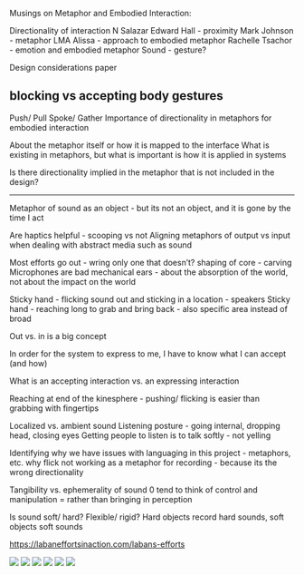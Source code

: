 Musings on Metaphor and Embodied Interaction:

Directionality of interaction
N Salazar
Edward Hall - proximity
Mark Johnson - metaphor
LMA
Alissa - approach to embodied metaphor
Rachelle Tsachor - emotion and embodied metaphor
Sound - gesture?

Design considerations paper

blocking vs accepting body gestures
-----------------------
Push/ Pull
Spoke/ Gather
Importance of directionality in metaphors for embodied interaction 

About the metaphor itself or how it is mapped to the interface
What is existing in metaphors, but what is important is how it is applied in systems

Is there directionality implied in the metaphor that is not included in the design?

---------------------------

Metaphor of sound as an object - but its not an object, and it is gone by the time I act

Are haptics helpful - scooping vs not
Aligning metaphors of output vs input when dealing with abstract media such as sound

Most efforts go out - wring only one that doesn’t? shaping of core - carving
Microphones are bad mechanical ears - about the absorption of the world, not about the impact on the world

Sticky hand - flicking sound out and sticking in a location - speakers
Sticky hand - reaching long to grab and bring back - also specific area instead of broad

Out vs. in is a big concept

In order for the system to express to me, I have to know what I can accept (and how)

What is an accepting interaction vs. an expressing interaction

Reaching at end of the kinesphere - pushing/ flicking is easier than grabbing with fingertips

Localized vs. ambient sound
Listening posture - going internal, dropping head, closing eyes
Getting people to listen is to talk softly - not yelling

Identifying why we have issues with languaging in this project - metaphors, etc. why flick not working as a metaphor for recording - because its the wrong directionality

Tangibility vs. ephemerality of sound 0 tend to think of control and manipulation = rather than bringing in perception

Is sound soft/ hard? Flexible/ rigid?  Hard objects record hard sounds, soft objects soft sounds

https://labaneffortsinaction.com/labans-efforts

<img src="https://i.pinimg.com/236x/74/bf/08/74bf084dc64628d592a704d3cc3a1393--dance-studio-sacred-geometry.jpg">
<img src="https://i.pinimg.com/236x/e2/ba/c1/e2bac1417d22c4a417f3a12c1bd4d6a2--information-body-image.jpg">
<img src="http://my.ilstu.edu/~kacarl1/1.jpg">
<img src="http://my.ilstu.edu/~kacarl1/2.jpg">
<img src="http://my.ilstu.edu/~kacarl1/3.jpg">
<img src="http://my.ilstu.edu/~kacarl1/4.jpg">
